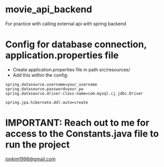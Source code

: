 # movie_api_backend

For practice with calling external api with spring backend

# Config for database connection, application.properties file

- Create application.properties file in path src/resources/
- Add this within the config:

```spring.datasource.url=jdbc:mysql://localhost:3306/BACKEND_MOVIE_DB
spring.datasource.username=your_username
spring.datasource.password=your_pw
spring.datasource.driver-class-name=com.mysql.cj.jdbc.Driver

spring.jpa.hibernate.ddl-auto=create
```

# IMPORTANT: Reach out to me for access to the Constants.java file to run the project

<jonkim1996@gmail.com>
